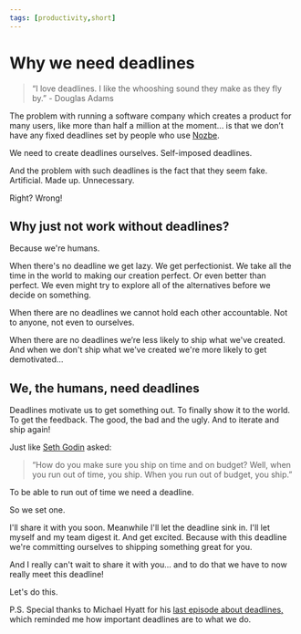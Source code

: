 ```yaml
---
tags: [productivity,short]
---
```


# Why we need deadlines

> “I love deadlines. I like the whooshing sound they make as they fly by.” - Douglas Adams

The problem with running a software company which creates a product for many users, like more than half a million at the moment... is that we don’t have any fixed deadlines set by people who use [Nozbe][n].

We need to create deadlines ourselves. Self-imposed deadlines.

And the problem with such deadlines is the fact that they seem fake. Artificial. Made up. Unnecessary.

Right? Wrong!

## Why just not work without deadlines? 

Because we're humans. 

When there's no deadline we get lazy. We get perfectionist. We take all the time in the world to making our creation perfect. Or even better than perfect. We even might try to explore all of the alternatives before we decide on something.

When there are no deadlines we cannot hold each other accountable. Not to anyone, not even to ourselves.

When there are no deadlines we’re less likely to ship what we've created. And when we don't ship what we've created we're more likely to get demotivated...

## We, the humans, need deadlines

Deadlines motivate us to get something out. To finally show it to the world. To get the feedback. The good, the bad and the ugly. And to iterate and ship again!

Just like [Seth Godin](https://seths.blog) asked:

> “How do you make sure you ship on time and on budget? Well, when you run out of time, you ship. When you run out of budget, you ship.”

To be able to run out of time we need a deadline.

So we set one.

I'll share it with you soon. Meanwhile I'll let the deadline sink in. I'll let myself and my team digest it. And get excited. Because with this deadline we're committing ourselves to shipping something great for you.

And I really can't wait to share it with you... and to do that we have to now really meet this deadline!

Let's do this.

P.S. Special thanks to Michael Hyatt for his [last episode about deadlines,](https://michaelhyatt.com/how-to-deliver-on-deadline/) which reminded me how important deadlines are to what we do.

[n]: https://nozbe.com/?a=mike
[p]: /podcast